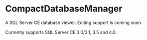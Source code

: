 # CompactDatabaseManager
A SQL Server CE database viewer. Editing support is coming soon.

Currently supports SQL Server CE 3.0/3.1, 3.5 and 4.0.
